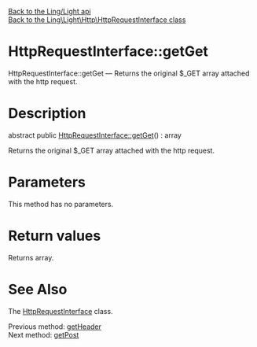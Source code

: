 [Back to the Ling/Light api](https://github.com/lingtalfi/Light/blob/master/doc/api/Ling/Light.md)<br>
[Back to the Ling\Light\Http\HttpRequestInterface class](https://github.com/lingtalfi/Light/blob/master/doc/api/Ling/Light/Http/HttpRequestInterface.md)


HttpRequestInterface::getGet
================



HttpRequestInterface::getGet — Returns the original $_GET array attached with the http request.




Description
================


abstract public [HttpRequestInterface::getGet](https://github.com/lingtalfi/Light/blob/master/doc/api/Ling/Light/Http/HttpRequestInterface/getGet.md)() : array




Returns the original $_GET array attached with the http request.




Parameters
================

This method has no parameters.


Return values
================

Returns array.








See Also
================

The [HttpRequestInterface](https://github.com/lingtalfi/Light/blob/master/doc/api/Ling/Light/Http/HttpRequestInterface.md) class.

Previous method: [getHeader](https://github.com/lingtalfi/Light/blob/master/doc/api/Ling/Light/Http/HttpRequestInterface/getHeader.md)<br>Next method: [getPost](https://github.com/lingtalfi/Light/blob/master/doc/api/Ling/Light/Http/HttpRequestInterface/getPost.md)<br>

